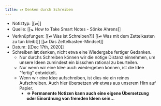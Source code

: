 ```yaml
---
title: ⏯ Denken durch Schreiben
---
```


- Notiztyp: [[⏯]]
- Quelle: [[🚼 How to Take Smart Notes - Sönke Ahrens]]
- Verknüpfungen: [[⏯ Was ist Schreiben?]] [[⏯ Was mit dem Zettelkasten zu tun bleibt]] [[⏯ Das Zettelkasten-Mindset]]
- Datum: [[Dec 17th, 2020]]
- Schreiben **ist** denken, nicht etwa eine Wiedergabe fertiger Gedanken.
	- Nur durchs Schreiben können wir die nötige Distanz einnehmen, um unsere Ideen zumindest ein bisschen rational zu beurteilen.
	- Nur wenn wir eine Idee auch wiedergeben können, ist die Idee "fertig" entwickelt.
	- Wenn wir eine Idee aufschreiben, ist dies nie ein reines Aufschreiben. Auch hier übersetzen wir etwas aus unserem Hirn auf Papier.
		- __=> Permanente Notizen kann auch eine eigene Übersetzung oder Einordnung von fremden Ideen sein...__